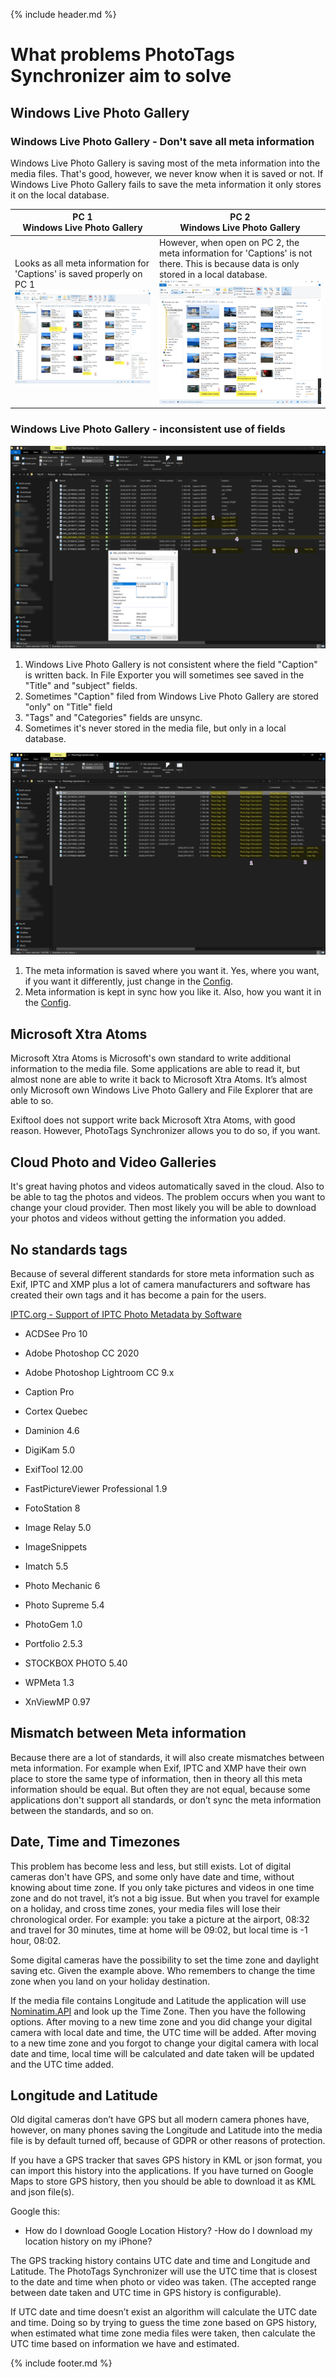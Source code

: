 {% include header.md %}

# What problems PhotoTags Synchronizer aim to solve

## Windows Live Photo Gallery

### Windows Live Photo Gallery - Don't save all meta information
Windows Live Photo Gallery is saving most of the meta information into the media files. That's good, however, we never know when it is saved or not. If Windows Live Photo Gallery fails to save the meta information it only stores it on the local database.

PC 1 <br> Windows Live Photo Gallery  | PC 2 <br> Windows Live Photo Gallery
--|--
Looks as all meta information for 'Captions' is saved properly on PC 1 ![Microsoft Windows Live Gallery - PC1](problem-windows-live-photo-gallery_not-saving-tags2.png) | However, when open on PC 2, the meta information for 'Captions' is not there. This is because data is only stored in a local database. ![Microsoft Windows Live Gallery - PC1](problem-windows-live-photo-gallery_not-saving-tags1.png)

### Windows Live Photo Gallery - inconsistent use of fields
![Microsoft Windows Live Gallery - Inconsistent](problem-windows-explorer-windows-live-photo-gallery_not-consistent.png)
1. Windows Live Photo Gallery is not consistent where the field "Caption" is written back. In File Exporter you will sometimes see saved in the "Title" and "subject" fields.
2. Sometimes "Caption" filed from Windows Live Photo Gallery are stored "only" on "Title" field
3. "Tags" and "Categories" fields are unsync.
4. Sometimes it's never stored in the media file, but only in a local database.

![Microsoft Windows Live Gallery - Inconsistent - Problem solved](problem-windows-explorer-windows-live-photo-gallery_not-consistent_sloved.png)
1. The meta information is saved where you want it. Yes, where you want, if you want it differently, just change in the [Config](../userguide/config/).
2. Meta information is kept in sync how you like it. Also, how you want it in the [Config](../userguide/config/).

## Microsoft Xtra Atoms
Microsoft Xtra Atoms is Microsoft's own standard to write additional information to the media file. Some applications are able to read it, but almost none are able to write it back to Microsoft Xtra Atoms. It’s almost only Microsoft own Windows Live Photo Gallery and File Explorer that are able to so.

Exiftool does not support write back Microsoft Xtra Atoms, with good reason. However, PhotoTags Synchronizer allows you to do so, if you want.

## Cloud Photo and Video Galleries
It's great having photos and videos automatically saved in the cloud. Also to be able to tag the photos and videos. The problem occurs when you want to change your cloud provider. Then most likely you will be able to download your photos and videos without getting the information you added.

## No standards tags
Because of several different standards for store meta information such as Exif, IPTC and XMP plus a lot of camera manufacturers and software has created their own tags and it has become a pain for the users.

[IPTC.org - Support of IPTC Photo Metadata by Software ][7ef25ee4]
- ACDSee Pro 10
- Adobe Photoshop CC 2020
- Adobe Photoshop Lightroom CC 9.x
- Caption Pro
- Cortex Quebec
- Daminion 4.6
- DigiKam 5.0
- ExifTool 12.00
- FastPictureViewer Professional 1.9
- FotoStation 8
- Image Relay 5.0
- ImageSnippets
- Imatch 5.5
- Photo Mechanic 6
- Photo Supreme 5.4
- PhotoGem 1.0
- Portfolio 2.5.3
- STOCKBOX PHOTO 5.40
- WPMeta 1.3
- XnViewMP 0.97

  [7ef25ee4]: https://iptc.org/standards/photo-metadata/software-support/ "IPTC.org - Support of IPTC Photo Metadata by Software"

## Mismatch between Meta information
Because there are a lot of standards, it will also create mismatches between meta information. For example when Exif, IPTC and XMP have their own place to store the same type of information, then in theory all this meta information should be equal. But often they are not equal, because some applications don't support all standards, or don’t sync the meta information between the standards, and so on.


## Date, Time and Timezones
This problem has become less and less, but still exists.
Lot of digital cameras don't have GPS, and some only have date and time, without knowing about time zone. If you only take pictures and videos in one time zone and do not travel, it’s not a big issue. But when you travel for example on a holiday, and cross time zones, your media files will lose their chronological order. For example: you take a picture at the airport, 08:32 and travel for 30 minutes, time at home will be 09:02, but local time is -1 hour, 08:02.

Some digital cameras have the possibility to set the time zone and daylight saving etc. Given the example above. Who remembers to change the time zone when you land on your holiday destination.

If the media file contains Longitude and Latitude the application will use [Nominatim.API](https://nominatim.org/) and look up the Time Zone. Then you have the following options.
After moving to a new time zone and you did change your digital camera with local date and time, the UTC time will be added.
After moving to a new time zone and you forgot to change your digital camera with local date and time, local time will be calculated and date taken will be updated and the UTC time added.

## Longitude and Latitude
Old digital cameras don’t have GPS but all modern camera phones have, however, on many phones saving the Longitude and Latitude into the media file is by default turned off, because of GDPR or other reasons of protection.

If you have a GPS tracker that saves GPS history in KML or json format, you can import this history into the applications. If you have turned on Google Maps to store GPS history, then you should be able to download it as KML and json file(s).

Google this:
- How do I download Google Location History?
-How do I download my location history on my iPhone?

The GPS tracking history contains UTC date and time and Longitude and Latitude. The PhotoTags Synchronizer will use the UTC time that is closest to the date and time when photo or video was taken. (The accepted range between date taken and UTC time in GPS history is configurable).

If UTC date and time doesn’t exist an algorithm will calculate the UTC date and time. Doing so by trying to guess the time zone based on GPS history, when estimated what time zone media files were taken, then calculate the UTC time based on information we have and estimated.

{% include footer.md %}
